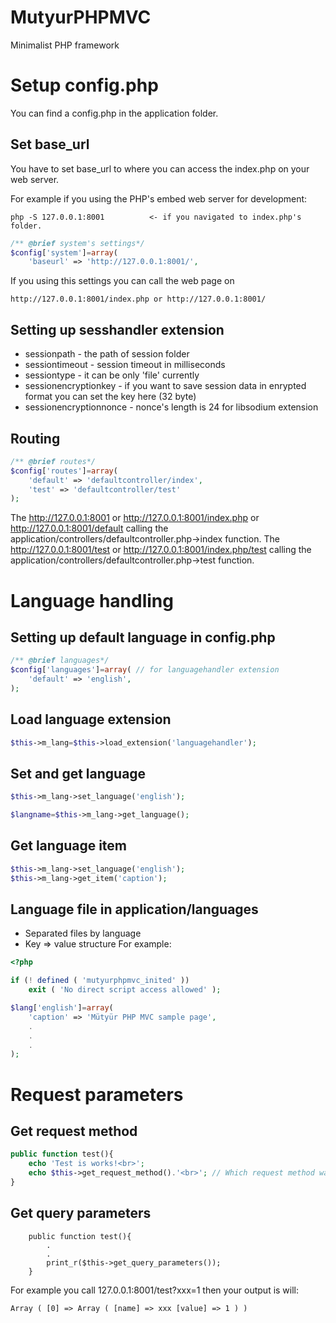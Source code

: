 # MutyurPHPMVC
Minimalist PHP framework 

# Setup config.php

You can find a config.php in the application folder.

## Set base_url

You have to set base_url to where you can access the index.php on your web server. 

For example if you using the PHP's embed web server for development:

````
php -S 127.0.0.1:8001          <- if you navigated to index.php's folder.
````

```php
/** @brief system's settings*/
$config['system']=array(
	'baseurl' => 'http://127.0.0.1:8001/',
```
If you using this settings you can call the web page on 

```
http://127.0.0.1:8001/index.php or http://127.0.0.1:8001/ 
```
## Setting up sesshandler extension

- sessionpath - the path of session folder
- sessiontimeout - session timeout in milliseconds
- sessiontype - it can be only 'file' currently
- sessionencryptionkey - if you want to save session data in enrypted format you can set the key here (32 byte) 
- sessionencryptionnonce - nonce's length is 24 for libsodium extension

## Routing

```php
/** @brief routes*/
$config['routes']=array(
	'default' => 'defaultcontroller/index',	
	'test' => 'defaultcontroller/test'		
);	
```

The http://127.0.0.1:8001 or http://127.0.0.1:8001/index.php or http://127.0.0.1:8001/default calling the application/controllers/defaultcontroller.php->index function.
The http://127.0.0.1:8001/test or http://127.0.0.1:8001/index.php/test calling the application/controllers/defaultcontroller.php->test function.

# Language handling

## Setting up default language in config.php

```php
/** @brief languages*/
$config['languages']=array( // for languagehandler extension
	'default' => 'english', 
);
```
## Load language extension
```php
$this->m_lang=$this->load_extension('languagehandler');
```
## Set and get language 
```php
$this->m_lang->set_language('english');

$langname=$this->m_lang->get_language();
```
## Get language item

```php
$this->m_lang->set_language('english');
$this->m_lang->get_item('caption');
```
## Language file in application/languages
- Separated files by language
- Key => value structure
For example:
```php
<?php

if (! defined ( 'mutyurphpmvc_inited' ))
	exit ( 'No direct script access allowed' );

$lang['english']=array(
	'caption' => 'Mütyür PHP MVC sample page',
	.
	.
	.
);	
```
# Request parameters 
## Get request method
```php
public function test(){
	echo 'Test is works!<br>'; 
	echo $this->get_request_method().'<br>'; // Which request method was used to access the page; i.e. 'GET', 'HEAD', 'POST', 'PUT'. */
}
```
## Get query parameters
```
	public function test(){
		.
		.
		print_r($this->get_query_parameters());
	}
```
For example you call 127.0.0.1:8001/test?xxx=1 then your output is will:
```
Array ( [0] => Array ( [name] => xxx [value] => 1 ) ) 
```




